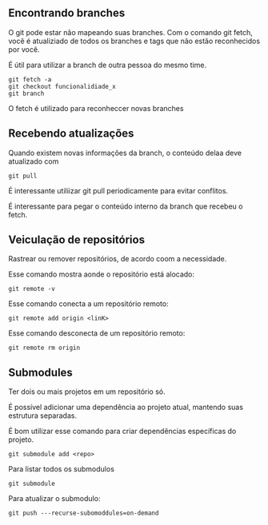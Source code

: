 ## Encontrando branches

O git pode estar não mapeando suas branches. Com o comando git fetch, você é atualiziado de todos os branches e tags que não estão reconhecidos por você.

É útil para utilizar a branch de outra pessoa do mesmo time.

```
git fetch -a
git checkout funcionalidiade_x
git branch
```

O fetch é utilizado para reconheccer novas branches

## Recebendo atualizações

Quando existem novas informações da branch, o conteúdo delaa deve atualizado com

```
git pull
```

É interessante utiliizar git pull periodicamente para evitar conflitos.

É interessante para pegar o conteúdo interno da branch que recebeu o fetch.


## Veiculação de repositórios

Rastrear ou remover repositórios, de acordo coom a necessidade.

Esse comando mostra aonde o repositório está alocado:
```
git remote -v
```

Esse comando conecta a um repositório remoto:
```
git remote add origin <linK>
```

Esse comando desconecta de um repositório remoto:

```
git remote rm origin
```

## Submodules

Ter dois ou mais projetos em um repositório só.

É possível adicionar uma dependência ao projeto atual, mantendo suas estrutura separadas.

É bom utilizar esse comando para criar dependências específicas do projeto.

```
git submodule add <repo>
```

Para listar todos os submodulos

```
git submodule
```

Para atualizar o submodulo:

```
git push ---recurse-subomoddules=on-demand
```
